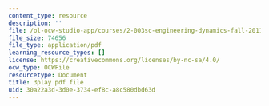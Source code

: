 ```yaml
---
content_type: resource
description: ''
file: /ol-ocw-studio-app/courses/2-003sc-engineering-dynamics-fall-2011/30a22a3d3d0e3734ef8ca8c580dbd63d_Fo-Y6kEMURk.pdf
file_size: 74656
file_type: application/pdf
learning_resource_types: []
license: https://creativecommons.org/licenses/by-nc-sa/4.0/
ocw_type: OCWFile
resourcetype: Document
title: 3play pdf file
uid: 30a22a3d-3d0e-3734-ef8c-a8c580dbd63d
---
```

